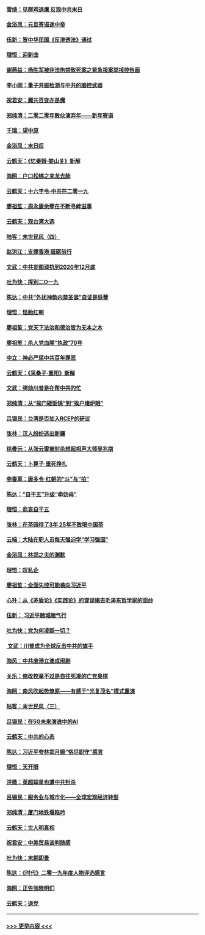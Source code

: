 #### [雪绮：见群鸡退鹰  反观中共末日](../pages/nsc993/n11762112.md?t=01030511) 
#### [金浴凤：元旦寄语迷中帝](../pages/nsc993/n11761788.md?t=01030511) 
#### [伍新：贺中华民国《反渗透法》通过](../pages/nsc993/n11761994.md?t=01030511) 
#### [理悟：迎新曲](../pages/nsc993/n11761152.md?t=01030511) 
#### [谢燕益：杨胜军被非法拘禁致死案之紧急报案举报控告函](../pages/nsc993/n11756134.md?t=01030511) 
#### [李小刚：量子共振检测与中共的脑控武器](../pages/nsc993/n11754518.md?t=01030511) 
#### [祝君安：魔共百变亦是魔](../pages/nsc993/n11754469.md?t=01030511) 
#### [郑纯清：二零二零年散伙演弃年——新年寄语](../pages/nsc993/n11754195.md?t=01030511) 
#### [千瑞：望中原](../pages/nsc993/n11754159.md?t=01030511) 
#### [金浴凤：末日叹](../pages/nsc993/n11752359.md?t=01030511) 
#### [云鹤天：《忆秦娥‧娄山关》新解](../pages/nsc993/n11752348.md?t=01030511) 
#### [海网：户口松绑之来龙去脉](../pages/nsc993/n11752328.md?t=01030511) 
#### [云鹤天：十六字令‧中共在二零一九](../pages/nsc993/n11752305.md?t=01030511) 
#### [廖祖笙：周永康余孽在不断寻衅滋事](../pages/nsc993/n11751013.md?t=01030511) 
#### [云鹤天：观台湾大选](../pages/nsc993/n11751007.md?t=01030511) 
#### [陆客：末世民风（四）](../pages/nsc993/n11749203.md?t=01030511) 
#### [赵洪江：支撑香港 砥砺前行](../pages/nsc993/n11748482.md?t=01030511) 
#### [文武：中共妄图顽抗到2020年12月底](../pages/nsc993/n11748446.md?t=01030511) 
#### [吐为快：挥别二O一九](../pages/nsc993/n11748411.md?t=01030511) 
#### [陈达：中共“外扰神韵内禁圣诞”自证是妖孽](../pages/nsc993/n11748226.md?t=01030511) 
#### [理悟：怪胎红朝](../pages/nsc993/n11748206.md?t=01030511) 
#### [廖祖笙：党天下法治和德治皆为无本之木](../pages/nsc993/n11748135.md?t=01030511) 
#### [廖祖笙：杀人党血腥“执政”70年](../pages/nsc993/n11745144.md?t=01030511) 
#### [中立：神必严惩中共百年罪恶](../pages/nsc993/n11744970.md?t=01030511) 
#### [云鹤天：《采桑子‧重阳》新解](../pages/nsc993/n11744948.md?t=01030511) 
#### [文武：弹劾川普是在帮中共的忙](../pages/nsc993/n11744758.md?t=01030511) 
#### [郑纯清：从“挨门砸饭锅”到“挨户堵炉眼”](../pages/nsc993/n11744745.md?t=01030511) 
#### [吕锡民：台湾是否加入RCEP的研议](../pages/nsc993/n11744701.md?t=01030511) 
#### [张林：汉人纷纷逃出新疆](../pages/nsc993/n11743530.md?t=01030511) 
#### [徐曼沅：从张云雷被封杀想起相声大师吴兆南](../pages/nsc993/n11741816.md?t=01030511) 
#### [云鹤天：卜算子‧垂死挣扎](../pages/nsc993/n11739956.md?t=01030511) 
#### [李春草：唐多令‧红朝的“斗”与“拍”](../pages/nsc993/n11739830.md?t=01030511) 
#### [陈达：“自干五”升级“牵妨母”](../pages/nsc993/n11739724.md?t=01030511) 
#### [理悟：悲哀自干五](../pages/nsc993/n11739547.md?t=01030511) 
#### [张林：在茶园待了3年 25年不敢喝中国茶](../pages/nsc993/n11739240.md?t=01030511) 
#### [云端：大陆在职人员每天强迫学“学习强国”](../pages/nsc993/n11738735.md?t=01030511) 
#### [金浴凤：林郑之夫的渊默](../pages/nsc993/n11737735.md?t=01030511) 
#### [理悟：叹私企](../pages/nsc993/n11737715.md?t=01030511) 
#### [廖祖笙：全面失控可能袭向习近平](../pages/nsc993/n11737704.md?t=01030511) 
#### [心升：从《矛盾论》《实践论》的谬误揭去毛泽东哲学家的面纱](../pages/nsc993/n11736962.md?t=01030511) 
#### [伍新： 习近平赌城赌气行](../pages/nsc993/n11736929.md?t=01030511) 
#### [吐为快：党为何凌蹈一切？](../pages/nsc993/n11736915.md?t=01030511) 
#### [ 文武：川普成为全球反击中共的旗手](../pages/nsc993/n11736882.md?t=01030511) 
#### [海风：中共废港立澳成闹剧](../pages/nsc993/n11735857.md?t=01030511) 
#### [关乐：修改校章不过是自往死凑的亡党臭棋](../pages/nsc993/n11735097.md?t=01030511) 
#### [海网：南风吹起势燎原——有感于“光复茂名”模式重演](../pages/nsc993/n11732308.md?t=01030511) 
#### [陆客：末世民风（三）](../pages/nsc993/n11732211.md?t=01030511) 
#### [吕锡民：在5G未来演进中的AI](../pages/nsc993/n11730010.md?t=01030511) 
#### [云鹤天：中共的心态](../pages/nsc993/n11729906.md?t=01030511) 
#### [陈达：习近平夸林郑月娥“恪尽职守”感言](../pages/nsc993/n11729881.md?t=01030511) 
#### [理悟：天开眼](../pages/nsc993/n11729699.md?t=01030511) 
#### [洪微：英超球星也遭中共封杀](../pages/nsc993/n11727243.md?t=01030511) 
#### [吕锡民：服务业与城市化——全球宏观经济转型](../pages/nsc993/n11725845.md?t=01030511) 
#### [郑纯清：厦门地铁塌陷吟](../pages/nsc993/n11725813.md?t=01030511) 
#### [云鹤天：世人明真相](../pages/nsc993/n11725621.md?t=01030511) 
#### [祝君安：中美贸易谈判随感](../pages/nsc993/n11725609.md?t=01030511) 
#### [吐为快：末朝即景](../pages/nsc993/n11723365.md?t=01030511) 
#### [陈达：《时代》二零一九年度人物评选感言](../pages/nsc993/n11723337.md?t=01030511) 
#### [海网：正告张晓明们](../pages/nsc993/n11723228.md?t=01030511) 
#### [云鹤天：退党](../pages/nsc993/n11723056.md?t=01030511) 

----
#### [ >>> 更早内容 <<< ](../indexes/nsc993-earlier.md)
